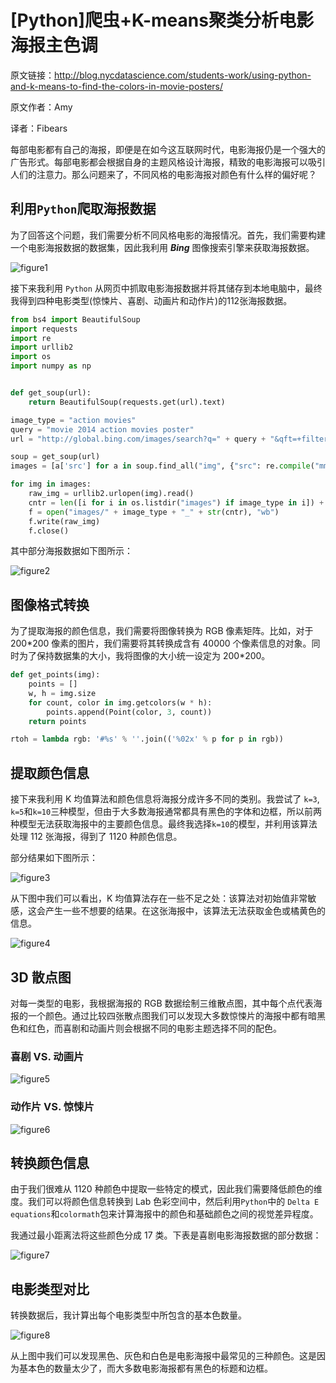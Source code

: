 # [Python]爬虫+K-means聚类分析电影海报主色调
原文链接：http://blog.nycdatascience.com/students-work/using-python-and-k-means-to-find-the-colors-in-movie-posters/

原文作者：Amy

译者：Fibears

每部电影都有自己的海报，即便是在如今这互联网时代，电影海报仍是一个强大的广告形式。每部电影都会根据自身的主题风格设计海报，精致的电影海报可以吸引人们的注意力。那么问题来了，不同风格的电影海报对颜色有什么样的偏好呢？

## 利用`Python`爬取海报数据

为了回答这个问题，我们需要分析不同风格电影的海报情况。首先，我们需要构建一个电影海报数据的数据集，因此我利用 ***Bing*** 图像搜索引擎来获取海报数据。

![figure1](figure1.png)

接下来我利用 `Python` 从网页中抓取电影海报数据并将其储存到本地电脑中，最终我得到四种电影类型(惊悚片、喜剧、动画片和动作片)的112张海报数据。

```python
from bs4 import BeautifulSoup
import requests
import re
import urllib2
import os
import numpy as np


def get_soup(url):
    return BeautifulSoup(requests.get(url).text)

image_type = "action movies"
query = "movie 2014 action movies poster"
url = "http://global.bing.com/images/search?q=" + query + "&qft=+filterui:imagesize-large&FORM=R5IR5"

soup = get_soup(url)
images = [a['src'] for a in soup.find_all("img", {"src": re.compile("mm.bing.net")})]

for img in images:
    raw_img = urllib2.urlopen(img).read()
    cntr = len([i for i in os.listdir("images") if image_type in i]) + 1
    f = open("images/" + image_type + "_" + str(cntr), "wb")
    f.write(raw_img)
    f.close()
```

其中部分海报数据如下图所示：

![figure2](figure2.png)

## 图像格式转换

为了提取海报的颜色信息，我们需要将图像转换为 RGB 像素矩阵。比如，对于 200\*200 像素的图片，我们需要将其转换成含有 40000 个像素信息的对象。同时为了保持数据集的大小，我将图像的大小统一设定为 200\*200。

```python
def get_points(img):
    points = []
    w, h = img.size
    for count, color in img.getcolors(w * h):
        points.append(Point(color, 3, count))
    return points

rtoh = lambda rgb: '#%s' % ''.join(('%02x' % p for p in rgb))

```

## 提取颜色信息

接下来我利用 K 均值算法和颜色信息将海报分成许多不同的类别。我尝试了 `k=3`, `k=5`和`k=10`三种模型，但由于大多数海报通常都具有黑色的字体和边框，所以前两种模型无法获取海报中的主要颜色信息。最终我选择`k=10`的模型，并利用该算法处理 112 张海报，得到了 1120 种颜色信息。

部分结果如下图所示：

![figure3](figure3.png)

从下图中我们可以看出，K 均值算法存在一些不足之处：该算法对初始值非常敏感，这会产生一些不想要的结果。在这张海报中，该算法无法获取金色或橘黄色的信息。

![figure4](figure4.png)

## 3D 散点图

对每一类型的电影，我根据海报的 RGB 数据绘制三维散点图，其中每个点代表海报的一个颜色。通过比较四张散点图我们可以发现大多数惊悚片的海报中都有暗黑色和红色，而喜剧和动画片则会根据不同的电影主题选择不同的配色。

### 喜剧 VS. 动画片

![figure5](figure5.png)

### 动作片 VS. 惊悚片

![figure6](figure6.png)


## 转换颜色信息

由于我们很难从 1120 种颜色中提取一些特定的模式，因此我们需要降低颜色的维度。我们可以将颜色信息转换到 Lab 色彩空间中，然后利用`Python`中的 `Delta E equations`和`colormath`包来计算海报中的颜色和基础颜色之间的视觉差异程度。

我通过最小距离法将这些颜色分成 17 类。下表是喜剧电影海报数据的部分数据：

![figure7](figure7.png)

## 电影类型对比

转换数据后，我计算出每个电影类型中所包含的基本色数量。

![figure8](figure8.png)

从上图中我们可以发现黑色、灰色和白色是电影海报中最常见的三种颜色。这是因为基本色的数量太少了，而大多数电影海报都有黑色的标题和边框。

